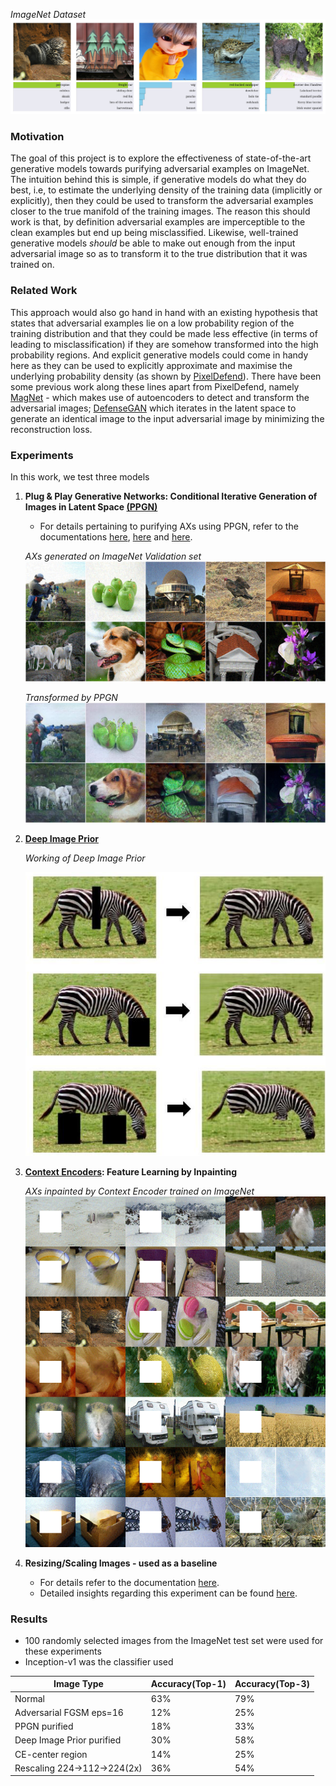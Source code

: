 _ImageNet Dataset_
![imagenet](/images/entry.jpg)

### Motivation
The goal of this project is to explore the effectiveness of state-of-the-art generative models towards purifying adversarial examples on ImageNet. The intuition behind this is simple, if generative models do what they do best, i.e, to estimate the underlying density of the training data (implicitly or explicitly), then they could be used to transform the adversarial examples closer to the true manifold of the training images. The reason this should work is that, by definition adversarial examples are imperceptible to the clean examples but end up being misclassified. Likewise, well-trained generative models _should_ be able to make out enough from the input adversarial image so as to transform it to the true distribution that it was trained on. 

### Related Work
This approach would also go hand in hand with an existing hypothesis that states that adversarial examples lie on a low probability region of the training distribution and that they could be made less effective (in terms of leading to misclassification) if they are somehow transformed into the high probability regions. And explicit generative models could come in handy here as they can be used to explicitly approximate and maximise the underlying probability density (as shown by [PixelDefend](https://openreview.net/forum?id=rJUYGxbCW)). 
There have been some previous work along these lines apart from PixelDefend, namely [MagNet](https://arxiv.org/abs/1705.09064) - which makes use of autoencoders to detect and transform the adversarial images; [DefenseGAN](https://openreview.net/forum?id=BkJ3ibb0-) which iterates in the latent space to generate an identical image to the input adversarial image by minimizing the reconstruction loss.

### Experiments
In this work, we test three models
1. **Plug & Play Generative Networks: Conditional Iterative Generation of Images in Latent Space [(PPGN)](https://github.com/Evolving-AI-Lab/ppgn)**
    * For details pertaining to purifying AXs using PPGN, refer to the documentations [here](https://docs.google.com/document/d/11ceQtk9_52y6i3Hi3Pgb5djb0HNkDcPqxAufEJaSjcs/edit?usp=sharing), [here](https://docs.google.com/document/d/1LKLhJO9SzFvyy6_JMul5Vo2H9aTo-kr1FI4HE_76cv8/edit?usp=sharing) and [here](https://docs.google.com/document/d/1w7gBrtSQPDwLNupIyODFFIy3kwLqtx9wFj_YZNrTvZs/edit?usp=sharing).

    *AXs generated on ImageNet Validation set*
    ![adv](/images/adv.jpg)

    *Transformed by PPGN*
    ![pure](/images/purified.jpg)

1. **[Deep Image Prior](![imagenet](/images/entry.jpg))**

    _Working of Deep Image Prior_

    ![dip](/images/twet.jpeg)

1. **[Context Encoders](https://github.com/pathak22/context-encoder): Feature Learning by Inpainting**

    _AXs inpainted by Context Encoder trained on ImageNet_
    ![ce](/images/val_21.png)

1. **Resizing/Scaling Images - used as a baseline**
    * For details refer to the documentation [here](https://docs.google.com/document/d/1uR7mQtjJ6HjHU815Zfct-zimCgUNDsRX1sd8aw3bAMo/edit?usp=sharing).
    * Detailed insights regarding this experiment can be found [here](https://docs.google.com/document/d/1_q5NrV1YWJUcWQ9lCkIyOZuKq0Pm4rM2khy2k_nESDQ/edit?usp=sharing).

### Results
* 100 randomly selected images from the ImageNet test set were used for these experiments
* Inception-v1 was the classifier used

**Image Type** | **Accuracy(Top-1)** | **Accuracy(Top-3)**
------------ | ------------- | -------------
Normal | 63% | 79% 
Adversarial FGSM eps=16 | 12%| 25%
PPGN purified | 18% | 33%
Deep Image Prior purified | 30% | 58%
CE-center region | 14% | 25%
Rescaling 224->112->224(2x) | 36% | 54%






